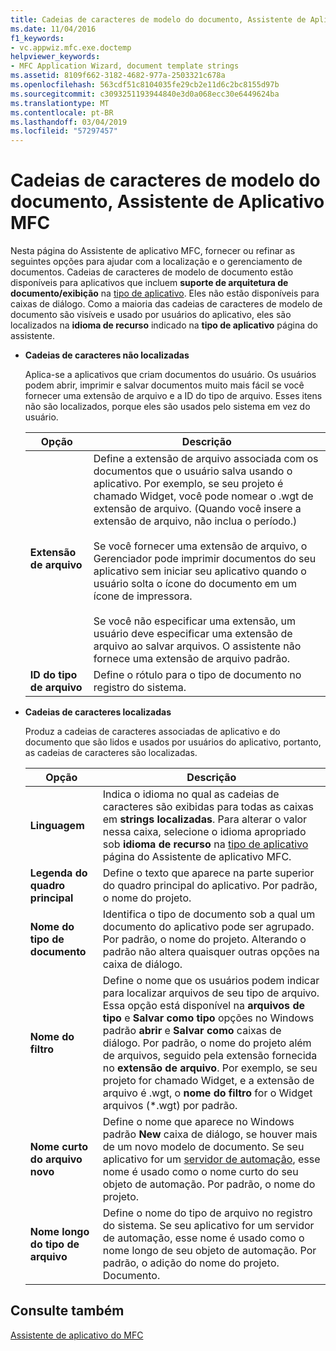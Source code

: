 ```yaml
---
title: Cadeias de caracteres de modelo do documento, Assistente de Aplicativo MFC
ms.date: 11/04/2016
f1_keywords:
- vc.appwiz.mfc.exe.doctemp
helpviewer_keywords:
- MFC Application Wizard, document template strings
ms.assetid: 8109f662-3182-4682-977a-2503321c678a
ms.openlocfilehash: 563cdf51c8104035fe29cb2e11d6c2bc8155d97b
ms.sourcegitcommit: c3093251193944840e3d0a068ecc30e6449624ba
ms.translationtype: MT
ms.contentlocale: pt-BR
ms.lasthandoff: 03/04/2019
ms.locfileid: "57297457"
---
```

# <a name="document-template-strings-mfc-application-wizard"></a>Cadeias de caracteres de modelo do documento, Assistente de Aplicativo MFC

Nesta página do Assistente de aplicativo MFC, fornecer ou refinar as seguintes opções para ajudar com a localização e o gerenciamento de documentos. Cadeias de caracteres de modelo de documento estão disponíveis para aplicativos que incluem **suporte de arquitetura de documento/exibição** na [tipo de aplicativo](../../mfc/reference/application-type-mfc-application-wizard.md). Eles não estão disponíveis para caixas de diálogo. Como a maioria das cadeias de caracteres de modelo de documento são visíveis e usado por usuários do aplicativo, eles são localizados na **idioma de recurso** indicado na **tipo de aplicativo** página do assistente.

- **Cadeias de caracteres não localizadas**

   Aplica-se a aplicativos que criam documentos do usuário. Os usuários podem abrir, imprimir e salvar documentos muito mais fácil se você fornecer uma extensão de arquivo e a ID do tipo de arquivo. Esses itens não são localizados, porque eles são usados pelo sistema em vez do usuário.

   |Opção|Descrição|
   |------------|-----------------|
   |**Extensão de arquivo**|Define a extensão de arquivo associada com os documentos que o usuário salva usando o aplicativo. Por exemplo, se seu projeto é chamado Widget, você pode nomear o .wgt de extensão de arquivo. (Quando você insere a extensão de arquivo, não inclua o período.)<br /><br /> Se você fornecer uma extensão de arquivo, o Gerenciador pode imprimir documentos do seu aplicativo sem iniciar seu aplicativo quando o usuário solta o ícone do documento em um ícone de impressora.<br /><br /> Se você não especificar uma extensão, um usuário deve especificar uma extensão de arquivo ao salvar arquivos. O assistente não fornece uma extensão de arquivo padrão.|
   |**ID do tipo de arquivo**|Define o rótulo para o tipo de documento no registro do sistema.|

- **Cadeias de caracteres localizadas**

   Produz a cadeias de caracteres associadas de aplicativo e do documento que são lidos e usados por usuários do aplicativo, portanto, as cadeias de caracteres são localizadas.

   |Opção|Descrição|
   |------------|-----------------|
   |**Linguagem**|Indica o idioma no qual as cadeias de caracteres são exibidas para todas as caixas em **strings localizadas**. Para alterar o valor nessa caixa, selecione o idioma apropriado sob **idioma de recurso** na [tipo de aplicativo](../../mfc/reference/application-type-mfc-application-wizard.md) página do Assistente de aplicativo MFC.|
   |**Legenda do quadro principal**|Define o texto que aparece na parte superior do quadro principal do aplicativo. Por padrão, o nome do projeto.|
   |**Nome do tipo de documento**|Identifica o tipo de documento sob a qual um documento do aplicativo pode ser agrupado. Por padrão, o nome do projeto. Alterando o padrão não altera quaisquer outras opções na caixa de diálogo.|
   |**Nome do filtro**|Define o nome que os usuários podem indicar para localizar arquivos de seu tipo de arquivo. Essa opção está disponível na **arquivos de tipo** e **Salvar como tipo** opções no Windows padrão **abrir** e **Salvar como** caixas de diálogo. Por padrão, o nome do projeto além de arquivos, seguido pela extensão fornecida no **extensão de arquivo**. Por exemplo, se seu projeto for chamado Widget, e a extensão de arquivo é .wgt, o **nome do filtro** for o Widget arquivos (*.wgt) por padrão.|
   |**Nome curto do arquivo novo**|Define o nome que aparece no Windows padrão **New** caixa de diálogo, se houver mais de um novo modelo de documento. Se seu aplicativo for um [servidor de automação](../../mfc/automation-servers.md), esse nome é usado como o nome curto do seu objeto de automação. Por padrão, o nome do projeto.|
   |**Nome longo do tipo de arquivo**|Define o nome do tipo de arquivo no registro do sistema. Se seu aplicativo for um servidor de automação, esse nome é usado como o nome longo de seu objeto de automação. Por padrão, o adição do nome do projeto. Documento.|

## <a name="see-also"></a>Consulte também

[Assistente de aplicativo do MFC](../../mfc/reference/mfc-application-wizard.md)
